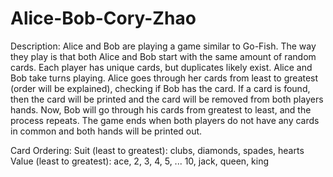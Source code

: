 # Alice-Bob-Cory-Zhao

Description:
Alice and Bob are playing a game similar to Go-Fish. The way they play is that both Alice and Bob start with the same
amount of random cards. Each player has unique cards, but duplicates likely exist. Alice and Bob take turns playing.
Alice goes through her cards from least to greatest (order will be explained), checking if Bob has the card. If a card
is found, then the card will be printed and the card will be removed from both players hands. Now, Bob will go through
his cards from greatest to least, and the process repeats. The game ends when both players do not have any cards in
common and both hands will be printed out. 

Card Ordering:
Suit (least to greatest): clubs, diamonds, spades, hearts
Value (least to greatest): ace, 2, 3, 4, 5, ... 10, jack, queen, king
